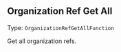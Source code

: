 

##  Organization Ref Get All 

Type: `OrganizationRefGetAllFunction`

Get all organization refs.






